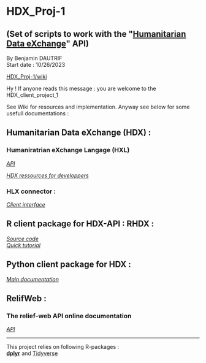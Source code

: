 # HDX_Proj-1
(Set of scripts to work with the "[Humanitarian Data eXchange](https://data.humdata.org/ "HDX Main page")" API)
---
By Benjamin DAUTRIF    
Start date : 10/26/2023 

[HDX_Proj-1/wiki](https://github.com/Ben-zie/HDX_Proj-1/wiki)

Hy ! If anyone reads this message : you are welcome to the HDX_client_project_1

See Wiki for resources and implementation. Anyway see below for some usefull documentations :

## Humanitarian Data eXchange (HDX) :
### **Humaniratrian eXchange Langage (HXL)**       
[*API*](https://hxlstandard.org/)

[*HDX ressources for developpers*](https://data.humdata.org/faqs/devs)

### HLX connector :
[*Client interface*](https://proxy.hxlstandard.org/data/source)

## **R client package for HDX-API : RHDX** :    
[*Source code*](https://gitlab.com/dickoa/rhdx/)       
[*Quick tutorial*](https://dickoa.gitlab.io/rhdx/index.html)    

## **Python client package for HDX** :     
[*Main documentation*](https://hdx-python-api.readthedocs.io/en/latest/)     

## RelifWeb :
### **The relief-web API online documentation**
[*API*](https://apidoc.rwlabs.org/)

____________________________________________

This project relies on following R-packages :      
[**dplyr**](https://dplyr.tidyverse.org/index.html) and [Tidyverse](https://www.tidyverse.org/)

